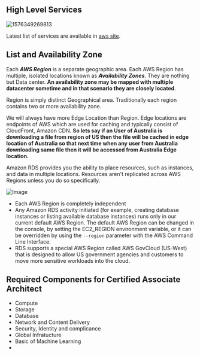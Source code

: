 ## High Level Services

![1576349269813](C:\Users\akayal\AppData\Roaming\Typora\typora-user-images\1576349269813.png)

Latest list of services are available in [aws site](https://docs.aws.amazon.com/index.html?nc2=h_ql_doc_do). 

## List and Availability Zone

Each ***AWS Region*** is a separate geographic area. Each AWS Region has multiple, isolated locations known as ***Availability Zones***.  They are nothing but Data center. **An availability zone may be mapped with multiple datacenter sometime and in that scenario they are closely located**. 

Region is simply distinct Geographical area. Traditionally each region contains two  or more availability zone. 

We will always have more Edge Location than Region. Edge locations are endpoints of AWS which are used for caching and typically consist of CloudFront, Amazon CDN. **So lets say if an User of Australia is downloading a file from region of US then the file will be cached in edge location of Australia so that next time when any user from Australia downloading same file then it will be accessed from Australia Edge location.** 

Amazon RDS provides you the ability to place resources, such as instances, and data in multiple locations. Resources aren't replicated across AWS Regions unless you do so specifically.

![Image](https://docs.aws.amazon.com/AmazonRDS/latest/UserGuide/images/Con-AZ.png)

- Each AWS Region is completely independent
- Any Amazon RDS activity initiated (for example, creating database instances or listing available database instances) runs only in our current default AWS Region. The default AWS Region can be changed in the console, by setting the EC2_REGION environment variable, or it can be overridden by using the `--region` parameter with the AWS Command Line Interface. 
- RDS supports a special AWS Region called AWS GovCloud (US-West) that is designed to allow US government agencies and customers to move more sensitive workloads into the cloud.

## Required Components for Certified Associate Architect

- Compute
- Storage
- Database
- Network and Content Delivery
- Security, Identity and complicance
- Global Infratucture
- Basic of Machine Learning
- 



